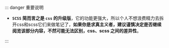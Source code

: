 ::: danger <Badge type='warning'>重要说明</Badge>
- **`SCSS` 简而言之是 `css` 的升级版**，它的功能更强大，所以个人不想浪费精力去拆开css和scss它们来做笔记了，**如果你是求真主义者，建议谨慎决定是否继续阅览该部分内容，不然可能无法区别，css、scss 之间的差异性**。 
<!-- - sass、scss往往是指 -->
:::